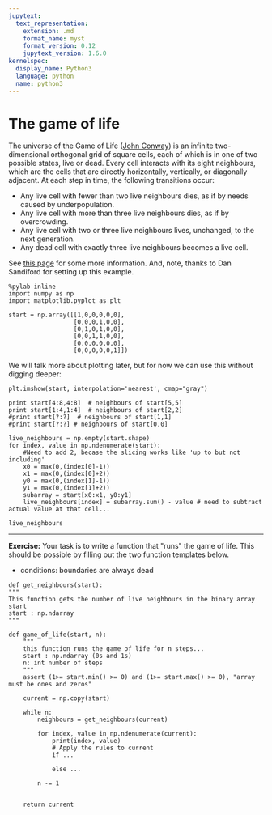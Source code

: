 ```yaml
---
jupytext:
  text_representation:
    extension: .md
    format_name: myst
    format_version: 0.12
    jupytext_version: 1.6.0
kernelspec:
  display_name: Python3
  language: python
  name: python3
---
```


# The game of life 

The universe of the Game of Life ([John Conway](https://en.wikipedia.org/wiki/John_Horton_Conway)) is an infinite two-dimensional orthogonal grid of square cells, each of which is in one of two possible states, live or dead. Every cell interacts with its eight neighbours, which are the cells that are directly horizontally, vertically, or diagonally adjacent. At each step in time, the following transitions occur:

* Any live cell with fewer than two live neighbours dies, as if by needs caused by underpopulation.
* Any live cell with more than three live neighbours dies, as if by overcrowding.
* Any live cell with two or three live neighbours lives, unchanged, to the next generation.
* Any dead cell with exactly three live neighbours becomes a live cell.

See [this page](http://web.stanford.edu/~cdebs/GameOfLife/) for some more information. And, note, thanks to Dan Sandiford for setting up this example. 

```{code-cell} 
%pylab inline
import numpy as np
import matplotlib.pyplot as plt
```

```{code-cell} 
start = np.array([[1,0,0,0,0,0],
                  [0,0,0,1,0,0],
                  [0,1,0,1,0,0],
                  [0,0,1,1,0,0],
                  [0,0,0,0,0,0],
                  [0,0,0,0,0,1]])
```

We will talk more about plotting later, but for now we can use this without digging deeper:

```{code-cell} 
plt.imshow(start, interpolation='nearest', cmap="gray") 
```

```{code-cell} 
print start[4:8,4:8]  # neighbours of start[5,5]
print start[1:4,1:4]  # neighbours of start[2,2]
#print start[?:?]  # neighbours of start[1,1]
#print start[?:?] # neighbours of start[0,0]
```

```{code-cell} 
live_neighbours = np.empty(start.shape)
for index, value in np.ndenumerate(start):
    #Need to add 2, becase the slicing works like 'up to but not including'
    x0 = max(0,(index[0]-1))
    x1 = max(0,(index[0]+2))
    y0 = max(0,(index[1]-1))
    y1 = max(0,(index[1]+2))
    subarray = start[x0:x1, y0:y1]
    live_neighbours[index] = subarray.sum() - value # need to subtract actual value at that cell...
```

```{code-cell} 
live_neighbours
```

---

__Exercise:__   Your task is to write a function that "runs" the game of life. This should be possible by filling out the two function templates below. 

  - conditions: boundaries are always dead

```{code-cell} 
def get_neighbours(start):
"""
This function gets the number of live neighbours in the binary array start
start : np.ndarray
""" 
```

```{code-cell} 
def game_of_life(start, n):
    """
    this function runs the game of life for n steps...
    start : np.ndarray (0s and 1s)
    n: int number of steps 
    """
    assert (1>= start.min() >= 0) and (1>= start.max() >= 0), "array must be ones and zeros"
    
    current = np.copy(start)
    
    while n:
        neighbours = get_neighbours(current)
        
        for index, value in np.ndenumerate(current):
            print(index, value)
            # Apply the rules to current
            if ...
            
            else ...
            
        n -= 1 
            
            
    return current
```
